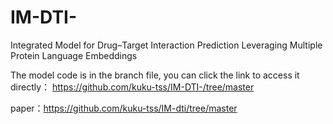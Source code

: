 # IM-DTI-

Integrated Model for Drug–Target Interaction Prediction Leveraging Multiple Protein Language Embeddings


The model code is in the branch file, you can click the link to access it directly： https://github.com/kuku-tss/IM-DTI-/tree/master


paper：https://github.com/kuku-tss/IM-dti/tree/master

